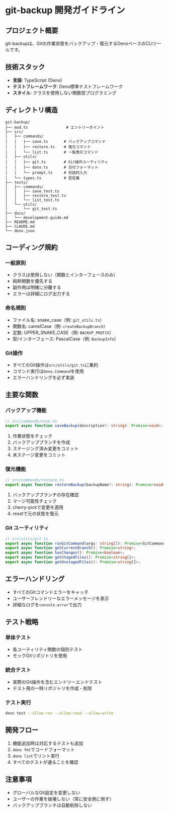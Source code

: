 # git-backup 開発ガイドライン

## プロジェクト概要

git-backupは、Gitの作業状態をバックアップ・復元するDenoベースのCLIツールです。

## 技術スタック

- **言語**: TypeScript (Deno)
- **テストフレームワーク**: Deno標準テストフレームワーク
- **スタイル**: クラスを使用しない関数型プログラミング

## ディレクトリ構造

```
git-backup/
├── mod.ts                 # エントリーポイント
├── src/
│   ├── commands/
│   │   ├── save.ts       # バックアップコマンド
│   │   ├── restore.ts    # 復元コマンド
│   │   └── list.ts       # 一覧表示コマンド
│   ├── utils/
│   │   ├── git.ts        # Git操作ユーティリティ
│   │   ├── date.ts       # 日付フォーマット
│   │   └── prompt.ts     # 対話的入力
│   └── types.ts          # 型定義
├── tests/
│   ├── commands/
│   │   ├── save_test.ts
│   │   ├── restore_test.ts
│   │   └── list_test.ts
│   └── utils/
│       └── git_test.ts
├── docs/
│   └── development-guide.md
├── README.md
├── CLAUDE.md
└── deno.json
```

## コーディング規約

### 一般原則

- クラスは使用しない（関数とインターフェースのみ）
- 純粋関数を優先する
- 副作用は明確に分離する
- エラーは詳細にログ出力する

### 命名規則

- ファイル名: snake_case（例: `git_utils.ts`）
- 関数名: camelCase（例: `createBackupBranch`）
- 定数: UPPER_SNAKE_CASE（例: `BACKUP_PREFIX`）
- 型/インターフェース: PascalCase（例: `BackupInfo`）

### Git操作

- すべてのGit操作は`src/utils/git.ts`に集約
- コマンド実行は`Deno.Command`を使用
- エラーハンドリングを必ず実装

## 主要な関数

### バックアップ機能

```typescript
// src/commands/save.ts
export async function saveBackup(description?: string): Promise<void>;
```

1. 作業状態をチェック
2. バックアップブランチを作成
3. ステージング済み変更をコミット
4. 未ステージ変更をコミット

### 復元機能

```typescript
// src/commands/restore.ts
export async function restoreBackup(backupName?: string): Promise<void>;
```

1. バックアップブランチの存在確認
2. マージ可能性チェック
3. cherry-pickで変更を適用
4. resetで元の状態を復元

### Git ユーティリティ

```typescript
// src/utils/git.ts
export async function runGitCommand(args: string[]): Promise<GitCommandResult>;
export async function getCurrentBranch(): Promise<string>;
export async function hasChanges(): Promise<boolean>;
export async function getStagedFiles(): Promise<string[]>;
export async function getUnstagedFiles(): Promise<string[]>;
```

## エラーハンドリング

- すべてのGitコマンドエラーをキャッチ
- ユーザーフレンドリーなエラーメッセージを表示
- 詳細なログを`console.error`で出力

## テスト戦略

### 単体テスト

- 各ユーティリティ関数の個別テスト
- モックGitリポジトリを使用

### 統合テスト

- 実際のGit操作を含むエンドツーエンドテスト
- テスト用の一時リポジトリを作成・削除

### テスト実行

```bash
deno test --allow-run --allow-read --allow-write
```

## 開発フロー

1. 機能追加時は対応するテストも追加
2. `deno fmt`でコードフォーマット
3. `deno lint`でリント実行
4. すべてのテストが通ることを確認

## 注意事項

- グローバルなGit設定を変更しない
- ユーザーの作業を破壊しない（常に安全側に倒す）
- バックアップブランチは自動削除しない
